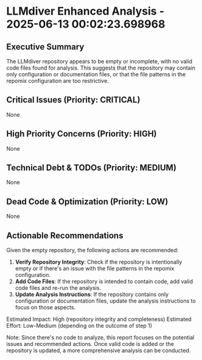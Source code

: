 # LLMdiver Enhanced Analysis - 2025-06-13 00:02:23.698968

## Executive Summary
The LLMdiver repository appears to be empty or incomplete, with no valid code files found for analysis. This suggests that the repository may contain only configuration or documentation files, or that the file patterns in the repomix configuration are too restrictive.

## Critical Issues (Priority: CRITICAL)
None

## High Priority Concerns (Priority: HIGH)
None

## Technical Debt & TODOs (Priority: MEDIUM)
None

## Dead Code & Optimization (Priority: LOW)
None

## Actionable Recommendations
Given the empty repository, the following actions are recommended:

1. **Verify Repository Integrity**: Check if the repository is intentionally empty or if there's an issue with the file patterns in the repomix configuration.
2. **Add Code Files**: If the repository is intended to contain code, add valid code files and re-run the analysis.
3. **Update Analysis Instructions**: If the repository contains only configuration or documentation files, update the analysis instructions to focus on those aspects.

Estimated Impact: High (repository integrity and completeness)
Estimated Effort: Low-Medium (depending on the outcome of step 1)

Note: Since there's no code to analyze, this report focuses on the potential issues and recommended actions. Once valid code is added or the repository is updated, a more comprehensive analysis can be conducted.